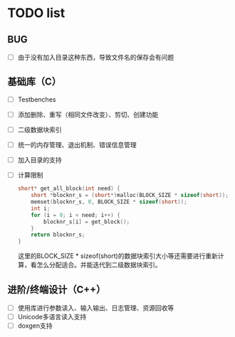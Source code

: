 # TODO list

## BUG

- [ ] 由于没有加入目录这种东西，导致文件名的保存会有问题

## 基础库（C）

- [ ] Testbenches
- [ ] 添加删除、重写（相同文件改变）、剪切、创建功能
- [ ] 二级数据块索引
- [ ] 统一的内存管理、退出机制、错误信息管理
- [ ] 加入目录的支持
- [ ] 计算限制

    ```c
    short* get_all_block(int need) {
        short *blocknr_s = (short*)malloc(BLOCK_SIZE * sizeof(short));
        memset(blocknr_s, 0, BLOCK_SIZE * sizeof(short));
        int i;
        for (i = 0; i < need; i++) {
            blocknr_s[i] = get_block();
        }
	    return blocknr_s;
    }
    ```

    这里的BLOCK_SIZE * sizeof(short)的数据块索引大小等还需要进行重新计算，看怎么分配适合。并能迭代到二级数据块索引。

## 进阶/终端设计（C++）

- [ ] 使用库进行参数读入、输入输出、日志管理、资源回收等
- [ ] Unicode多语言读入支持
- [ ] doxgen支持
